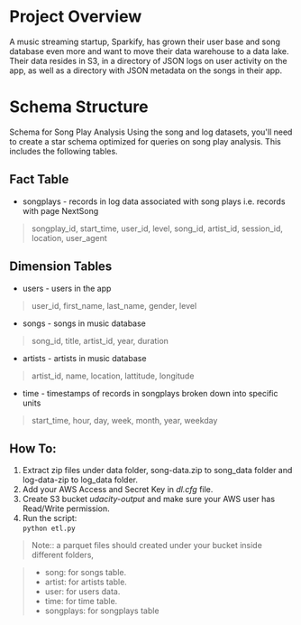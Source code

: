 # Project Overview
A music streaming startup, Sparkify, has grown their user base and song database even more and want to move their data warehouse to a data lake. Their data resides in S3, in a directory of JSON logs on user activity on the app, as well as a directory with JSON metadata on the songs in their app.  

# Schema Structure
Schema for Song Play Analysis
Using the song and log datasets, you'll need to create a star schema optimized for queries on song play analysis. This includes the following tables.

## Fact Table  
- songplays - records in log data associated with song plays i.e. records with page NextSong  
> songplay_id, start_time, user_id, level, song_id, artist_id, session_id, location, user_agent   
 
## Dimension Tables  
- users - users in the app  
> user_id, first_name, last_name, gender, level  
- songs - songs in music database  
> song_id, title, artist_id, year, duration  
- artists - artists in music database  
> artist_id, name, location, lattitude, longitude  
- time - timestamps of records in songplays broken down into specific units  
> start_time, hour, day, week, month, year, weekday  

## How To:
1. Extract zip files under data folder, song-data.zip to song_data folder and log-data-zip to log_data folder.  
2. Add your AWS Access and Secret Key in *dl.cfg* file.  
3. Create S3 bucket *udacity-output* and make sure your AWS user has Read/Write permission.
4. Run the script:  
`python etl.py`

> Note:: a parquet files should created under your bucket inside different folders,  

> - song: for songs table. 
> - artist: for artists table. 
> - user: for users data. 
> - time: for time table. 
> - songplays: for songplays table
